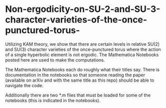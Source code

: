 # Non-ergodicity-on-SU-2-and-SU-3-character-varieties-of-the-once-punctured-torus-
Utilizing KAM theory, we show that there are certain levels in relative SU(2) and SU(3) character varieties of the once-punctured torus where the action of a single hyperbolic element is not ergodic.  The Mathematica Notebooks posted here are used to make the computations.

The Mathematica Notebooks each do roughly what their titles say.  There is documentation in the notebooks so that someone reading the paper (available on arXiv and with the same title as this repo) should be able to navigate the code.  

Additionally there are two *.m files that must be loaded for some of the notebooks (this is indicated in the notebooks).
